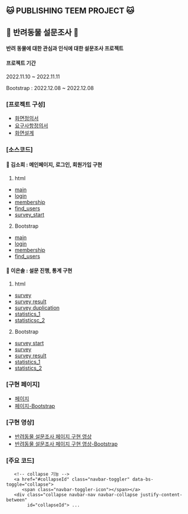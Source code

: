## 🐱 PUBLISHING TEEM PROJECT 🐱

## 🦔 반려동물 설문조사 🦔

#### 반려 동물에 대한 관심과 인식에 대한 설문조사 프로젝트

#### 프로젝트 기간

2022.11.10 ~ 2022.11.11

Bootstrap : 2022.12.08 ~ 2022.12.08

### [프로젝트 구성]

- [화면정의서](https://github.com/sohiekim65/Hedgehog_Project/blob/master/refers/%ED%99%94%EB%A9%B4%EC%A0%95%EC%9D%98%EC%84%9C/%ED%99%94%EB%A9%B4%EC%A0%95%EC%9D%98%EC%84%9C_%EA%B3%A0%EC%8A%B4%EB%8F%84%EC%B9%98.pdf)
- [요구사항정의서](https://github.com/sohiekim65/Hedgehog_Project/blob/master/refers/%EC%9A%94%EA%B5%AC%EC%82%AC%ED%95%AD%EC%A0%95%EC%9D%98%EC%84%9C/%EC%9A%94%EA%B5%AC%EC%82%AC%ED%95%AD%EC%A0%95%EC%9D%98%EC%84%9C_%EA%B3%A0%EC%8A%B4%EB%8F%84%EC%B9%98.pdf)
- [화면설계](https://github.com/sol1230/toy_html_gimbap/blob/master/docs/resource/02.%ED%99%94%EB%A9%B4%EC%84%A4%EA%B3%84_V1.0_Template_%EA%B9%80%EB%B0%A5.pdf)

### [소스코드]

#### 🍑 김소희 : 메인페이지, 로그인, 회원가입 구현

1. html

- [main](https://github.com/sol1230/toy_html_gimbap/blob/master/docs/index.html)
- [login](https://github.com/sol1230/toy_html_gimbap/blob/master/docs/HTML/Login_page.html)
- [membership](https://github.com/sol1230/toy_html_gimbap/blob/master/docs/HTML/Membership_page.html)
- [find_users](https://github.com/sol1230/toy_html_gimbap/blob/master/docs/HTML/Find_users.html)
- [survey_start](https://github.com/sol1230/toy_html_gimbap/blob/master/docs/HTML/Survey_start.html)

2. Bootstrap

- [main](https://github.com/sol1230/toy_html_gimbap/blob/master/docs/Bootstraps/HTML/a_main.html)
- [login](https://github.com/sol1230/toy_html_gimbap/blob/master/docs/Bootstraps/HTML/login.html)
- [membership](https://github.com/sol1230/toy_html_gimbap/blob/master/docs/Bootstraps/HTML/membership.html)
- [find_users](https://github.com/sol1230/toy_html_gimbap/blob/master/docs/Bootstraps/HTML/find_users.html)

#### 🍓 이은솔 : 설문 진행, 통계 구현

1. html

- [survey](https://github.com/sol1230/toy_html_gimbap/blob/master/docs/HTML/survey.html)
- [survey result](https://github.com/sol1230/toy_html_gimbap/blob/master/docs/HTML/survey_result.html)
- [survey duplication](https://github.com/sol1230/toy_html_gimbap/blob/master/docs/HTML/survey_dupli.html)
- [statistics_1](https://github.com/sol1230/toy_html_gimbap/blob/master/docs/HTML/statistics_1.html)
- [statisticsc_2](https://github.com/sol1230/toy_html_gimbap/blob/master/docs/HTML/statistics_2.html)

2. Bootstrap

- [survey start](https://github.com/sol1230/toy_html_gimbap/blob/master/docs/Bootstraps/HTML/survey_start.html)
- [survey](https://github.com/sol1230/toy_html_gimbap/blob/master/docs/Bootstraps/HTML/survey.html)
- [survey result](https://github.com/sol1230/toy_html_gimbap/blob/master/docs/Bootstraps/HTML/survey_result.html)
- [statistics_1](https://github.com/sol1230/toy_html_gimbap/blob/master/docs/Bootstraps/HTML/statistics_1.html)
- [statistics_2](https://github.com/sol1230/toy_html_gimbap/blob/master/docs/Bootstraps/HTML/statistics_2.html)

### [구현 페이지]

- [페이지](https://sol1230.github.io/toy_html_gimbap/index.html)
- [페이지-Bootstrap](https://sol1230.github.io/toy_html_gimbap/Bootstraps/HTML/a_main.html)

### [구현 영상]

- [반려동물 설문조사 페이지 구현 영상](https://www.youtube.com/watch?v=KSARzjuUZPk)
- [반려동물 설문조사 페이지 구현 영상-Bootstrap](https://www.youtube.com/watch?v=YetoDU4bIfE)

### [주요 코드]

```
   <!-- collapse 기능 -->
   <a href="#collapseId" class="navbar-toggler" data-bs-toggle="collapse">
      <span class="navbar-toggler-icon"></span></a>
   <div class="collapse navbar-nav navbar-collapse justify-content-between"
        id="collapseId"> ...
```
